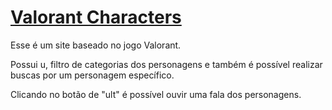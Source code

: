 # <a href="https://haayron.github.io/valorantCharacters/">Valorant Characters</a>

Esse é um site baseado no jogo Valorant. 

<p>Possui u, filtro de categorias dos personagens e também é possível realizar buscas por um personagem específico.</p><p>Clicando no botão de "ult" é possível ouvir uma fala dos personagens.</p>
